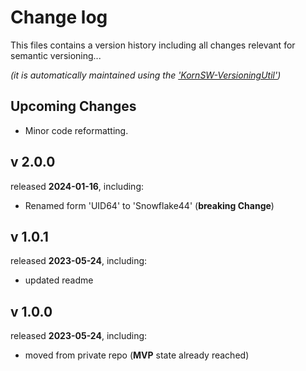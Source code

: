 # Change log
This files contains a version history including all changes relevant for semantic versioning...

*(it is automatically maintained using the ['KornSW-VersioningUtil'](https://github.com/KornSW/VersioningUtil))*

## Upcoming Changes

- Minor code reformatting. 

## v 2.0.0

released **2024-01-16**, including:
 - Renamed form 'UID64' to 'Snowflake44' (**breaking Change**)

 ## v 1.0.1

released **2023-05-24**, including:
 - updated readme

## v 1.0.0

released **2023-05-24**, including:
 - moved from private repo (**MVP** state already reached)



